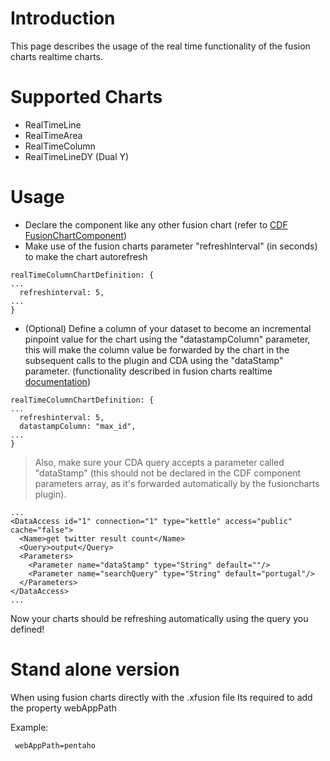 # Introduction #

This page describes the usage of the real time functionality of the fusion charts realtime charts.

# Supported Charts #

  * RealTimeLine
  * RealTimeArea
  * RealTimeColumn
  * RealTimeLineDY (Dual Y)

# Usage #

  * Declare the component like any other fusion chart (refer to [CDF FusionChartComponent](CDFComponent.md))
  * Make use of the fusion charts parameter "refreshInterval" (in seconds) to make the chart autorefresh

```
realTimeColumnChartDefinition: {
...
  refreshinterval: 5,
...
}
```

  * (Optional) Define a column of your dataset to become an incremental pinpoint value for the chart using the "datastampColumn" parameter, this will make the column value be forwarded by the chart in the subsequent calls to the plugin and CDA using the "dataStamp" parameter. (functionality described in fusion charts realtime [documentation](http://docs.fusioncharts.com/widgets/Contents/index.html?RealTime/RealTimeOverview.html))

```
realTimeColumnChartDefinition: {
...
  refreshinterval: 5,
  datastampColumn: "max_id",
...
}
```

> Also, make sure your CDA query accepts a parameter called "dataStamp" (this should not be declared in the CDF component parameters array, as it's forwarded automatically by the fusioncharts plugin).

```
...
<DataAccess id="1" connection="1" type="kettle" access="public" cache="false">
  <Name>get twitter result count</Name>
  <Query>output</Query>
  <Parameters>
    <Parameter name="dataStamp" type="String" default=""/>
    <Parameter name="searchQuery" type="String" default="portugal"/>
  </Parameters>
</DataAccess>
...
```

Now your charts should be refreshing automatically using the query you defined!



# Stand alone version #
When using fusion charts directly with the .xfusion file
Its required to add the property  webAppPath

Example:
```
 webAppPath=pentaho 
```